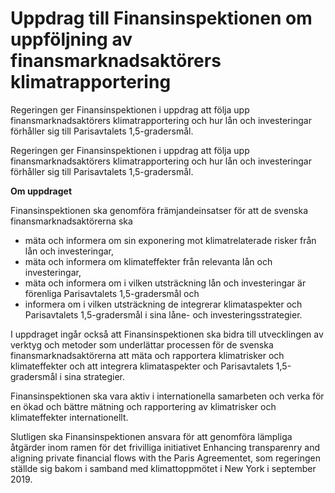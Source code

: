 # Uppdrag till Finansinspektionen om uppföljning av finansmarknadsaktörers klimatrapportering

Regeringen ger Finansinspektionen i uppdrag att följa upp finansmarknadsaktörers klimatrapportering och hur lån och investeringar förhåller sig till Parisavtalets 1,5-gradersmål.

Regeringen ger Finansinspektionen i uppdrag att följa upp finansmarknadsaktörers klimatrapportering och hur lån och investeringar förhåller sig till Parisavtalets 1,5-gradersmål.

**Om uppdraget**

Finansinspektionen ska genomföra främjandeinsatser för att de svenska finansmarknadsaktörerna ska

* mäta och informera om sin exponering mot klimatrelaterade risker från lån och investeringar,
* mäta och informera om klimateffekter från relevanta lån och investeringar,
* mäta och informera om i vilken utsträckning lån och investeringar är förenliga Parisavtalets 1,5-gradersmål och
* informera om i vilken utsträckning de integrerar klimataspekter och Parisavtalets 1,5-gradersmål i sina låne- och investeringsstrategier.

I uppdraget ingår också att Finansinspektionen ska bidra till utvecklingen av verktyg och metoder som underlättar processen för de svenska finansmarknadsaktörerna att mäta och rapportera klimatrisker och klimateffekter och att integrera klimataspekter och Parisavtalets 1,5-gradersmål i sina strategier.

Finansinspektionen ska vara aktiv i internationella samarbeten och verka för en ökad och bättre mätning och rapportering av klimatrisker och klimateffekter internationellt.

Slutligen ska Finansinspektionen ansvara för att genomföra lämpliga åtgärder inom ramen för det frivilliga initiativet Enhancing transparenry and a!igning private financial flows with the Paris Agreementet, som regeringen ställde sig bakom i samband med klimattoppmötet i New York i september 2019.
